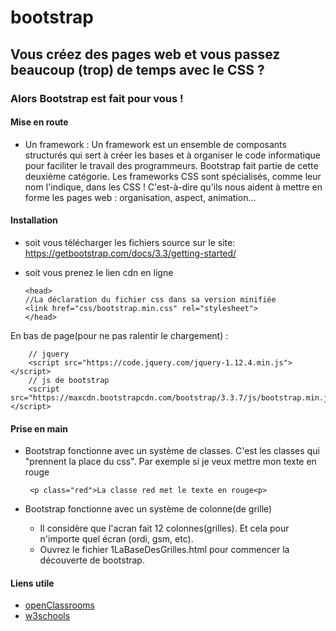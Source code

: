 # bootstrap

## Vous créez des pages web et vous passez beaucoup (trop) de temps avec le CSS ?

### __Alors Bootstrap est fait pour vous !__

#### __Mise en route__

+ Un framework :
    Un framework est un ensemble de composants structurés qui sert à créer les bases et à organiser le code informatique pour faciliter le travail des programmeurs. 
    Bootstrap fait partie de cette deuxième catégorie. Les frameworks CSS sont spécialisés, comme leur nom l'indique, dans les CSS ! C'est-à-dire qu'ils nous aident à mettre en forme les pages web : organisation, aspect, animation…
    
#### __Installation__

  + soit vous télécharger les fichiers source sur le site: https://getbootstrap.com/docs/3.3/getting-started/ 
  + soit vous prenez le lien cdn en ligne 
            
        <head>
        //La déclaration du fichier css dans sa version minifiée
        <link href="css/bootstrap.min.css" rel="stylesheet">
        </head>
   En bas de page(pour ne pas ralentir le chargement) : 
   
        // jquery
        <script src="https://code.jquery.com/jquery-1.12.4.min.js"></script>
        // js de bootstrap
        <script src="https://maxcdn.bootstrapcdn.com/bootstrap/3.3.7/js/bootstrap.min.js"></script>
        
 #### __Prise en main__
 
 + Bootstrap fonctionne avec un système de classes. C'est les classes qui "prennent la place du css". Par exemple si je veux mettre mon texte en rouge
          
        <p class="red">La classe red met le texte en rouge<p>
 
 + Bootstrap fonctionne avec un système de colonne(de grille)
    + Il considère que l'acran fait 12 colonnes(grilles). Et cela pour n'importe quel écran (ordi, gsm, etc).
    + Ouvrez le fichier 1LaBaseDesGrilles.html pour commencer la découverte de bootstrap.
 
 #### __Liens utile__   
 
 + [openClassrooms](https://openclassrooms.com/courses/prenez-en-main-bootstrap/mise-en-route-8)
 + [w3schools](https://www.w3schools.com/bootstrap/default.asp)
